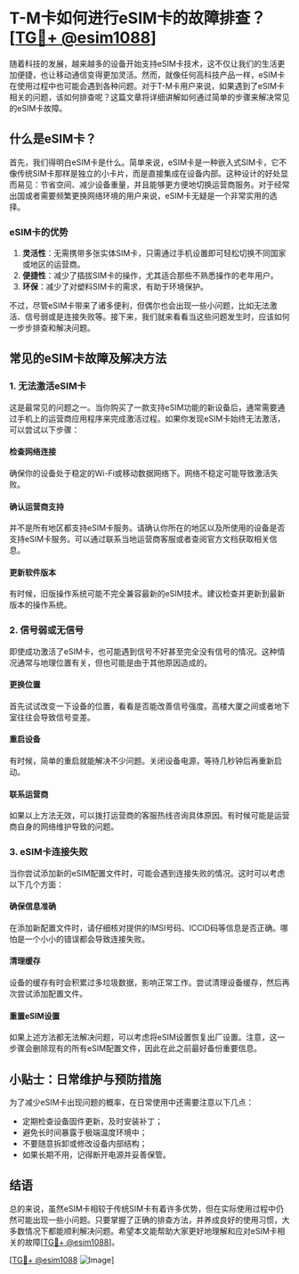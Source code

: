 # T-M卡如何进行eSIM卡的故障排查？[[TG💪+ @esim1088](https://t.me/s/esim1088)]

随着科技的发展，越来越多的设备开始支持eSIM卡技术，这不仅让我们的生活更加便捷，也让移动通信变得更加灵活。然而，就像任何高科技产品一样，eSIM卡在使用过程中也可能会遇到各种问题。对于T-M卡用户来说，如果遇到了eSIM卡相关的问题，该如何排查呢？这篇文章将详细讲解如何通过简单的步骤来解决常见的eSIM卡故障。

## 什么是eSIM卡？

首先，我们得明白eSIM卡是什么。简单来说，eSIM卡是一种嵌入式SIM卡，它不像传统SIM卡那样是独立的小卡片，而是直接集成在设备内部。这种设计的好处显而易见：节省空间、减少设备重量，并且能够更方便地切换运营商服务。对于经常出国或者需要频繁更换网络环境的用户来说，eSIM卡无疑是一个非常实用的选择。

### eSIM卡的优势

1. **灵活性**：无需携带多张实体SIM卡，只需通过手机设置即可轻松切换不同国家或地区的运营商。
2. **便捷性**：减少了插拔SIM卡的操作，尤其适合那些不熟悉操作的老年用户。
3. **环保**：减少了对塑料SIM卡的需求，有助于环境保护。

不过，尽管eSIM卡带来了诸多便利，但偶尔也会出现一些小问题，比如无法激活、信号弱或是连接失败等。接下来，我们就来看看当这些问题发生时，应该如何一步步排查和解决问题。

## 常见的eSIM卡故障及解决方法

### 1. 无法激活eSIM卡

这是最常见的问题之一。当你购买了一款支持eSIM功能的新设备后，通常需要通过手机上的运营商应用程序来完成激活过程。如果你发现eSIM卡始终无法激活，可以尝试以下步骤：

#### 检查网络连接
确保你的设备处于稳定的Wi-Fi或移动数据网络下。网络不稳定可能导致激活失败。

#### 确认运营商支持
并不是所有地区都支持eSIM卡服务。请确认你所在的地区以及所使用的设备是否支持eSIM卡服务。可以通过联系当地运营商客服或者查阅官方文档获取相关信息。

#### 更新软件版本
有时候，旧版操作系统可能不完全兼容最新的eSIM技术。建议检查并更新到最新版本的操作系统。

### 2. 信号弱或无信号

即使成功激活了eSIM卡，也可能遇到信号不好甚至完全没有信号的情况。这种情况通常与地理位置有关，但也可能是由于其他原因造成的。

#### 更换位置
首先试试改变一下设备的位置，看看是否能改善信号强度。高楼大厦之间或者地下室往往会导致信号变差。

#### 重启设备
有时候，简单的重启就能解决不少问题。关闭设备电源，等待几秒钟后再重新启动。

#### 联系运营商
如果以上方法无效，可以拨打运营商的客服热线咨询具体原因。有时候可能是运营商自身的网络维护导致的问题。

### 3. eSIM卡连接失败

当你尝试添加新的eSIM配置文件时，可能会遇到连接失败的情况。这时可以考虑以下几个方面：

#### 确保信息准确
在添加新配置文件时，请仔细核对提供的IMSI号码、ICCID码等信息是否正确。哪怕是一个小小的错误都会导致连接失败。

#### 清理缓存
设备的缓存有时会积累过多垃圾数据，影响正常工作。尝试清理设备缓存，然后再次尝试添加配置文件。

#### 重置eSIM设置
如果上述方法都无法解决问题，可以考虑将eSIM设置恢复出厂设置。注意，这一步骤会删除现有的所有eSIM配置文件，因此在此之前最好备份重要信息。

## 小贴士：日常维护与预防措施

为了减少eSIM卡出现问题的概率，在日常使用中还需要注意以下几点：

- 定期检查设备固件更新，及时安装补丁；
- 避免长时间暴露于极端温度环境中；
- 不要随意拆卸或修改设备内部结构；
- 如果长期不用，记得断开电源并妥善保管。

## 结语

总的来说，虽然eSIM卡相较于传统SIM卡有着许多优势，但在实际使用过程中仍然可能出现一些小问题。只要掌握了正确的排查方法，并养成良好的使用习惯，大多数情况下都能顺利解决问题。希望本文能帮助大家更好地理解和应对eSIM卡相关的故障[[TG💪+ @esim1088](https://t.me/s/esim1088)]。

[[TG💪+ @esim1088](https://t.me/s/esim1088) ![Image](https://i.postimg.cc/4NQfJmqS/Snipaste-2025-05-13-00-14-12.png)]
